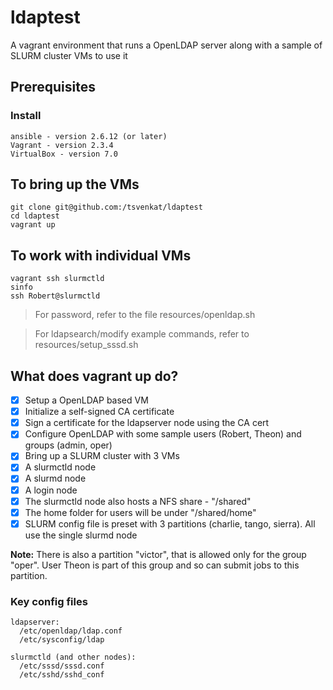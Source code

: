 # ldaptest
A vagrant environment that runs a OpenLDAP server along with a sample of SLURM cluster VMs to use it

## Prerequisites
### Install
```
ansible - version 2.6.12 (or later)
Vagrant - version 2.3.4
VirtualBox - version 7.0
```

## To bring up the VMs 
```
git clone git@github.com:/tsvenkat/ldaptest
cd ldaptest
vagrant up
```

## To work with individual VMs
```
vagrant ssh slurmctld
sinfo
ssh Robert@slurmctld
```

> For password, refer to the file resources/openldap.sh

> For ldapsearch/modify example commands, refer to resources/setup_sssd.sh

## What does vagrant up do?
- [x] Setup a OpenLDAP based VM
- [x] Initialize a self-signed CA certificate
- [x] Sign a certificate for the ldapserver node using the CA cert
- [x] Configure OpenLDAP with some sample users (Robert, Theon) and groups (admin, oper)
- [x] Bring up a SLURM cluster with 3 VMs
- [x] A slurmctld node
- [x] A slurmd node
- [x] A login node
- [x] The slurmctld node also hosts a NFS share - "/shared"
- [x] The home folder for users will be under "/shared/home"
- [x] SLURM config file is preset with 3 partitions (charlie, tango, sierra). All use the single slurmd node

**Note:** There is also a partition "victor", that is allowed only for the group "oper". User Theon is part of this group and so can submit jobs to this partition.

### Key config files
```
ldapserver:
  /etc/openldap/ldap.conf
  /etc/sysconfig/ldap
  
slurmctld (and other nodes):
  /etc/sssd/sssd.conf
  /etc/sshd/sshd_conf
```
